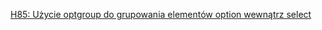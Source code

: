 [H85: Użycie optgroup do grupowania elementów option wewnątrz select](https://www.w3.org/WAI/WCAG21/Techniques/html/H85)